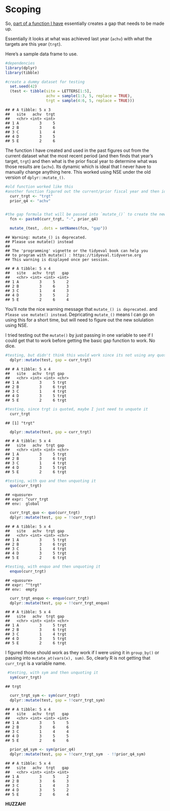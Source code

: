 Scoping
================

So, [part of a function I
have](https://github.com/achafetz/PartnerProgress/blob/master/R/include_nn_targets.R)
essentially creates a gap that needs to be made up.

Essentially it looks at what was achieved last year (`achv`) with what
the targets are this year (`trgt`).

Here’s a sample data frame to use.

``` r
#dependencies
library(dplyr)
library(tibble)
```

``` r
#create a dummy dataset for testing
  set.seed(42)
  (test <- tibble(site = LETTERS[1:5],
                  achv = sample(1:3, 5, replace = TRUE),
                  trgt = sample(4:6, 5, replace = TRUE)))
```

    ## # A tibble: 5 x 3
    ##   site   achv  trgt
    ##   <chr> <int> <int>
    ## 1 A         3     5
    ## 2 B         3     6
    ## 3 C         1     4
    ## 4 D         3     5
    ## 5 E         2     6

The function I have created and used in the past figures out from the
current dataset what the most recent period (and then finds that year’s
target, `trgt`) and then what is the prior fiscal year to determine what
was those results are (`achv`). Its dynamic which is ideal that I never
have to manually change anything here. This worked using NSE under the
old version of `dplyr::mutate_()`.

``` r
#old function worked like this
#another function figured out the current/prior fiscal year and then identified the varaibles; here I'll just write it manually
  curr_trgt <- "trgt"
  prior_q4 <- "achv"


#the gap formula that will be passed into `mutate_()` to create the new variable
  fcn <- paste0(curr_trgt, "-", prior_q4)

  mutate_(test, .dots = setNames(fcn, "gap"))
```

    ## Warning: mutate_() is deprecated. 
    ## Please use mutate() instead
    ## 
    ## The 'programming' vignette or the tidyeval book can help you
    ## to program with mutate() : https://tidyeval.tidyverse.org
    ## This warning is displayed once per session.

    ## # A tibble: 5 x 4
    ##   site   achv  trgt   gap
    ##   <chr> <int> <int> <int>
    ## 1 A         3     5     2
    ## 2 B         3     6     3
    ## 3 C         1     4     3
    ## 4 D         3     5     2
    ## 5 E         2     6     4

You’ll note the nice warning message that `mutate_() is deprecated.` and
`Please use mutate() instead`. Depricating `mutate_()` means I can go on
using this for a short time, but will need to figure out the new
solulation using NSE.

I tried testing out the `mutate()` by just passing in one variable to
see if I could get that to work before getting the basic gap function to
work. No
dice.

``` r
#testing, but didn't think this would work since its not using any quosures
  dplyr::mutate(test, gap = curr_trgt)
```

    ## # A tibble: 5 x 4
    ##   site   achv  trgt gap  
    ##   <chr> <int> <int> <chr>
    ## 1 A         3     5 trgt 
    ## 2 B         3     6 trgt 
    ## 3 C         1     4 trgt 
    ## 4 D         3     5 trgt 
    ## 5 E         2     6 trgt

``` r
#testing, since trgt is quoted, maybe I just need to unquote it
  curr_trgt
```

    ## [1] "trgt"

``` r
  dplyr::mutate(test, gap = curr_trgt)
```

    ## # A tibble: 5 x 4
    ##   site   achv  trgt gap  
    ##   <chr> <int> <int> <chr>
    ## 1 A         3     5 trgt 
    ## 2 B         3     6 trgt 
    ## 3 C         1     4 trgt 
    ## 4 D         3     5 trgt 
    ## 5 E         2     6 trgt

``` r
#testing, with quo and then unquoting it
  quo(curr_trgt)
```

    ## <quosure>
    ## expr: ^curr_trgt
    ## env:  global

``` r
  curr_trgt_quo <- quo(curr_trgt)
  dplyr::mutate(test, gap = !!curr_trgt)
```

    ## # A tibble: 5 x 4
    ##   site   achv  trgt gap  
    ##   <chr> <int> <int> <chr>
    ## 1 A         3     5 trgt 
    ## 2 B         3     6 trgt 
    ## 3 C         1     4 trgt 
    ## 4 D         3     5 trgt 
    ## 5 E         2     6 trgt

``` r
#testing, with enquo and then unquoting it
  enquo(curr_trgt)
```

    ## <quosure>
    ## expr: ^"trgt"
    ## env:  empty

``` r
  curr_trgt_enquo <- enquo(curr_trgt)
  dplyr::mutate(test, gap = !!curr_trgt_enquo) 
```

    ## # A tibble: 5 x 4
    ##   site   achv  trgt gap  
    ##   <chr> <int> <int> <chr>
    ## 1 A         3     5 trgt 
    ## 2 B         3     6 trgt 
    ## 3 C         1     4 trgt 
    ## 4 D         3     5 trgt 
    ## 5 E         2     6 trgt

I figured those should work as they work if I were using it in
`group_by()` or passing into `mutate_at(vars(x), sum)`. So, clearly R is
not getting that `curr_trgt` is a variable name.

``` r
 #testing, with sym and then unquoting it
  sym(curr_trgt)
```

    ## trgt

``` r
  curr_trgt_sym <- sym(curr_trgt)
  dplyr::mutate(test, gap = !!curr_trgt_sym)
```

    ## # A tibble: 5 x 4
    ##   site   achv  trgt   gap
    ##   <chr> <int> <int> <int>
    ## 1 A         3     5     5
    ## 2 B         3     6     6
    ## 3 C         1     4     4
    ## 4 D         3     5     5
    ## 5 E         2     6     6

``` r
  prior_q4_sym <- sym(prior_q4)
  dplyr::mutate(test, gap = !!curr_trgt_sym  - !!prior_q4_sym) 
```

    ## # A tibble: 5 x 4
    ##   site   achv  trgt   gap
    ##   <chr> <int> <int> <int>
    ## 1 A         3     5     2
    ## 2 B         3     6     3
    ## 3 C         1     4     3
    ## 4 D         3     5     2
    ## 5 E         2     6     4

**HUZZAH\!**
